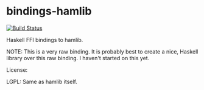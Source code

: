 # bindings-hamlib

[![Build Status](https://travis-ci.org/CodeBlock/bindings-hamlib.svg?branch=master)](https://travis-ci.org/CodeBlock/bindings-hamlib)

Haskell FFI bindings to hamlib.

NOTE: This is a very raw binding. It is probably best to create a nice, Haskell
library over this raw binding. I haven't started on this yet.

License:

LGPL: Same as hamlib itself.
